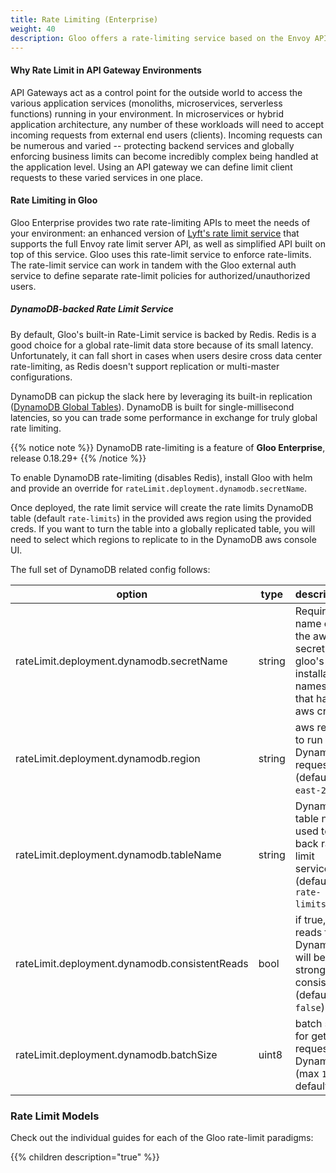 ```yaml
---
title: Rate Limiting (Enterprise)
weight: 40
description: Gloo offers a rate-limiting service based on the Envoy API or an optional simplified API for specifying limits
---
```


#### Why Rate Limit in API Gateway Environments
API Gateways act as a control point for the outside world to access the various application services 
(monoliths, microservices, serverless functions) running in your environment. In microservices or hybrid application 
architecture, any number of these workloads will need to accept incoming requests from external end users (clients). 
Incoming requests can be numerous and varied -- protecting backend services and globally enforcing business limits 
can become incredibly complex being handled at the application level. Using an API gateway we can define limit client
requests to these varied services in one place.

#### Rate Limiting in Gloo
Gloo Enterprise provides two rate rate-limiting APIs to meet the needs of your environment: an enhanced version of
[Lyft's rate limit service](https://github.com/lyft/ratelimit) that supports the full Envoy rate limit server API, as
well as simplified API built on top of this service. Gloo uses this rate-limit service to enforce rate-limits. The
rate-limit service can work in tandem with the Gloo external auth service to define separate rate-limit policies for
authorized/unauthorized users.

##### DynamoDB-backed Rate Limit Service
By default, Gloo's built-in Rate-Limit service is backed by Redis. Redis is a good choice for a global rate-limit data
store because of its small latency. Unfortunately, it can fall short in cases when users desire cross data center
rate-limiting, as Redis doesn't support replication or multi-master configurations.

DynamoDB can pickup the slack here by leveraging its built-in replication 
([DynamoDB Global Tables](https://docs.aws.amazon.com/amazondynamodb/latest/developerguide/GlobalTables.html)). DynamoDB
is built for single-millisecond latencies, so you can trade some performance in exchange for truly global rate limiting.

{{% notice note %}}
DynamoDB rate-limiting is a feature of **Gloo Enterprise**, release 0.18.29+
{{% /notice %}}

To enable DynamoDB rate-limiting (disables Redis), install Gloo with helm and provide an override for 
`rateLimit.deployment.dynamodb.secretName`.

Once deployed, the rate limit service will create the rate limits DynamoDB table (default `rate-limits`) in the
provided aws region using the provided creds. If you want to turn the table into a globally replicated table, you
will need to select which regions to replicate to in the DynamoDB aws console UI.

The full set of DynamoDB related config follows:

| option                                                    | type     | description                                                                                                                                                                                                                                                    |
| --------------------------------------------------------- | -------- | -------------------------------------------------------------------------------------------------------------------------------------------------------------------------------------------------------------------------------------------------------------- |
| rateLimit.deployment.dynamodb.secretName                  | string   | Required: name of the aws secret in gloo's installation namespace that has aws creds |
| rateLimit.deployment.dynamodb.region                      | string   | aws region to run DynamoDB requests in (default `us-east-2`) |
| rateLimit.deployment.dynamodb.tableName                   | string   | DynamoDB table name used to back rate limit service (default `rate-limits`) |
| rateLimit.deployment.dynamodb.consistentReads             | bool     | if true, reads from DynamoDB will be strongly consistent (default `false`) |
| rateLimit.deployment.dynamodb.batchSize                   | uint8    | batch size for get requests to DynamoDB (max `100`, default `100`) |

### Rate Limit Models

Check out the individual guides for each of the Gloo rate-limit paradigms:

{{% children description="true" %}}
